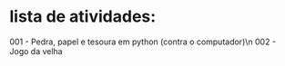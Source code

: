 # lista de atividades:

001 - Pedra, papel e tesoura em python (contra o computador)\n
002 - Jogo da velha
